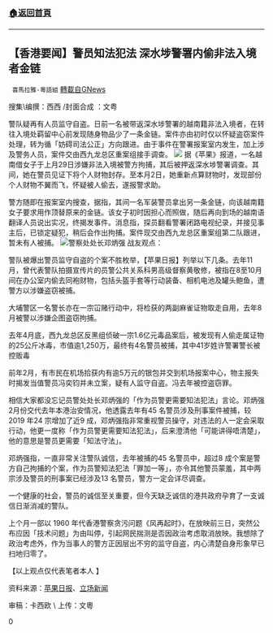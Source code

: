 ###  [:house:返回首頁](https://github.com/ourhimalayas/txt)
---

## 【香港要闻】警员知法犯法 深水埗警署内偷非法入境者金链
` 喜馬拉雅-粵語組` [轉載自GNews](https://gnews.org/zh-hans/1048921/)

搜集\编撰：西西 /封面合成 ：文粤

警队疑再有人员监守自盗。日前一名被带返深水埗警署的越南籍非法入境者，在转往入境处羁留中心前发现随身物品少了一条金链。案件亦由初时仅以怀疑盗窃案件处理，转为循「妨碍司法公正」方向跟进。由于事件在警署报案室内发生，加上涉及警务人员，案件交由西九龙总区重案组接手调查。
![]()![](https://gnews.org/wp-content/uploads/2021/04/image002-5.jpg)
据《苹果》报道，一名越南借女子于上月29日涉嫌非法入境被警方拘捕，其后被押返深水埗警署调查。其间，她在警员见证下将个人财物封存。至本月2日，她重新点算财物时，发现部份个人财物不翼而飞，怀疑被人偷去，遂报警求助。

警方随即在报案室内搜查，据指，其间一名军装警员拿出另一条金链，向该越南籍女子要求用作顶替原来的金链。该女子初时因担心而照做，随后再向到场的越南语翻译人员说出实况，终揭发事件。消息指，探员翻看警署闭路电视纪录，并接见事主后，已锁定疑犯，稍后会作出拘捕。案件现交由西九龙总区重案组第二队跟进，暂未有人被捕。
![]()![](https://gnews.org/wp-content/uploads/2021/04/wwwwwww2-1.png)警察处处长邓炳强
战友观点：

警队被爆出警员监守自盗的个案不胜枚举，【苹果日报】列举以下几条。去年11月，曾代表警队拍摄宣传片的员警公共关系科男高级督察黄敬修，被指在8至10月间在办公室内偷去同袍财物，包括头盔手套等行动装备、相机电池及罐头鲍鱼，遭警方以涉嫌盗窃被捕。

大埔警区一名警长亦在一宗冚赌行动中，将检获的两副麻雀证物取走自用，去年8月被警以涉嫌企图盗窃拘捕。

去年4月底，西九龙总区反黑组侦破一宗1.6亿元毒品案后，被发现有人偷走属证物的25公斤冰毒，市值逾1,250万，最终有4名警员被捕，其中41岁姓许警署警长被控贩毒

前年2月，有市民在机场拾获内有逾5万元的银包并交到机场报案中心，物主报失时揭发当值警员冯奕钧并未立案，疑有人监守自盗。冯去年被控盗窃罪。

相信大家都没忘记员警处处长邓炳强的「作为员警更需要知法犯法」言论。邓炳强2月份交代去年本港治安情况，他透露去年有45 名警员涉及刑事案件被捕，较2019 年24 宗增加了近9 成，邓炳强指非常重视警员操守，对违法的人一定会采取行动，他更一度称「作为员警更需要知法犯法」，后来澄清他「可能讲得唔清楚」，他的意思是警员更需要「知法守法」。

邓炳强指，一直非常关注警队诚信，去年被捕的45 名警员中，超过8 成个案是警方自己拘捕的个案，作为员警知法犯法「罪加一等」，亦令其他警员蒙羞，其中两宗涉及警员的刑事案已经涉及13 名警员，警方一定会详尽调查。

一个健康的社会，警员的诚信至关重要，但今天缺乏诚信的港共政府孕育了一支诚信日渐消减的警队。

上个月一部以 1960 年代香港警察贪污问题《风再起时》，在放映前三日，突然公布应因「技术问题」为由叫停，引起网民揣测是否因政治考虑取消放映。我想除了政治考虑外，作为当事人的警方正因层出不穷的监守自盗，内心清楚自身形象早已扫地归零了。

【以上观点仅代表笔者本人 】

资料来源：[苹果日报](https://hk.appledaily.com/local/20210403/G2PPH63MQFFPLNNULGPUSLGQ6Q/)、[立场新闻](https://www.thestandnews.com/politics/%E5%8E%BB%E5%B9%B4-45-%E8%AD%A6%E6%B6%89%E5%88%91%E4%BA%25%208B%E8%A2%AB%E6%8D%95-%E5%8D%87%E8%BF%91-9-%E6%88%90-%E9%84%A7%E7%82%B3%E5%20%BC%B7%E4%B8%80%E5%BA%A6%E5%8F%A3%E8%AA%A4%E7%A8%B1%E8%AD%A6%E5%AF%9F%E9%9C%20%80-%E7%9F%A5%E6%B3%95%E7%8A%AF%E6%B3%95/)

审稿：卡西欧 \ 上传：文粵

0
